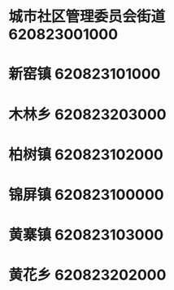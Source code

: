 # 城市社区管理委员会街道 620823001000
# 新窑镇 620823101000
# 木林乡 620823203000
# 柏树镇 620823102000
# 锦屏镇 620823100000
# 黄寨镇 620823103000
# 黄花乡 620823202000
